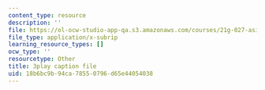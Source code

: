 ```yaml
---
content_type: resource
description: ''
file: https://ol-ocw-studio-app-qa.s3.amazonaws.com/courses/21g-027-asia-in-the-modern-world-images-representations-fall-2016/18b6bc9b94ca78550796d65e44054038_wWsRfu_1wvw.srt
file_type: application/x-subrip
learning_resource_types: []
ocw_type: ''
resourcetype: Other
title: 3play caption file
uid: 18b6bc9b-94ca-7855-0796-d65e44054038
---
```

